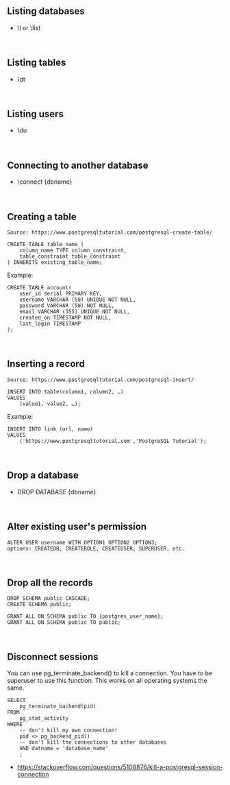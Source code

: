 ## Listing databases
- \l or \list

<br/>

## Listing tables
- \dt

<br/>

## Listing users
- \du

<br/>

## Connecting to another database
- \connect {dbname}

<br/>

## Creating a table
```
Source: https://www.postgresqltutorial.com/postgresql-create-table/

CREATE TABLE table_name (
	column_name TYPE column_constraint,
	table_constraint table_constraint
) INHERITS existing_table_name;
```
Example:
```
CREATE TABLE account(
	user_id serial PRIMARY KEY,
	username VARCHAR (50) UNIQUE NOT NULL,
	password VARCHAR (50) NOT NULL,
	email VARCHAR (355) UNIQUE NOT NULL,
	created_on TIMESTAMP NOT NULL,
	last_login TIMESTAMP
);
```

<br/>

## Inserting a record
```
Source: https://www.postgresqltutorial.com/postgresql-insert/

INSERT INTO table(column1, column2, …)
VALUES
	(value1, value2, …);
```
Example:
```
INSERT INTO link (url, name)
VALUES
	('https://www.postgresqltutorial.com','PostgreSQL Tutorial');
```

<br/>

## Drop a database
- DROP DATABASE {dbname}

<br/>

## Alter existing user's permission
```
ALTER USER username WITH OPTION1 OPTION2 OPTION3;
options: CREATEDB, CREATEROLE, CREATEUSER, SUPERUSER, etc.
```

<br/>

## Drop all the records 
```
DROP SCHEMA public CASCADE;
CREATE SCHEMA public;

GRANT ALL ON SCHEMA public TO {postgres_user_name};
GRANT ALL ON SCHEMA public TO public;
```

<br/>

## Disconnect sessions
You can use pg_terminate_backend() to kill a connection. You have to be superuser to use this function. This works on all operating systems the same.
```
SELECT 
    pg_terminate_backend(pid) 
FROM 
    pg_stat_activity 
WHERE 
    -- don't kill my own connection!
    pid <> pg_backend_pid()
    -- don't kill the connections to other databases
    AND datname = 'database_name'
    ;
```

- https://stackoverflow.com/questions/5108876/kill-a-postgresql-session-connection
